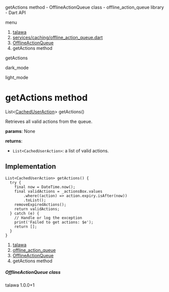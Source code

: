 




getActions method - OfflineActionQueue class - offline\_action\_queue library - Dart API







menu

1. [talawa](../../index.html)
2. [services/caching/offline\_action\_queue.dart](../../services_caching_offline_action_queue/services_caching_offline_action_queue-library.html)
3. [OfflineActionQueue](../../services_caching_offline_action_queue/OfflineActionQueue-class.html)
4. getActions method

getActions


dark\_mode

light\_mode




# getActions method


List<[CachedUserAction](../../models_caching_cached_user_action/CachedUserAction-class.html)>
getActions()

Retrieves all valid actions from the queue.

**params**:
None

**returns**:

* `List<CachedUserAction>`: a list of valid actions.

## Implementation

```
List<CachedUserAction> getActions() {
  try {
    final now = DateTime.now();
    final validActions = _actionsBox.values
        .where((action) => action.expiry.isAfter(now))
        .toList();
    removeExpiredActions();
    return validActions;
  } catch (e) {
    // Handle or log the exception
    print('Failed to get actions: $e');
    return [];
  }
}
```

 


1. [talawa](../../index.html)
2. [offline\_action\_queue](../../services_caching_offline_action_queue/services_caching_offline_action_queue-library.html)
3. [OfflineActionQueue](../../services_caching_offline_action_queue/OfflineActionQueue-class.html)
4. getActions method

##### OfflineActionQueue class





talawa
1.0.0+1






